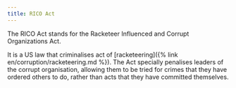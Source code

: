 ```yaml
---
title: RICO Act
---
```


The RICO Act stands for the Racketeer Influenced and Corrupt Organizations Act. 

It is a US law that criminalises act of [racketeering]({% link en/corruption/racketeering.md %}). The Act specially penalises leaders of the corrupt organisation, allowing them to be tried for crimes that they have ordered others to do, rather than acts that they have committed themselves. 
